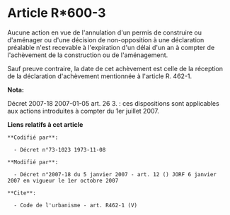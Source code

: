# Article R*600-3

Aucune action en vue de l'annulation d'un permis de construire ou d'aménager ou d'une décision de non-opposition à une
déclaration préalable n'est recevable à l'expiration d'un délai d'un an à compter de l'achèvement de la construction ou de
l'aménagement. 

Sauf preuve contraire, la date de cet achèvement est celle de la réception de la déclaration d'achèvement mentionnée à
l'article R. 462-1.

**Nota:**

Décret 2007-18 2007-01-05 art. 26 3. : ces dispositions sont applicables aux actions introduites à compter du 1er juillet
2007.

**Liens relatifs à cet article**

	**Codifié par**:

	  - Décret n°73-1023 1973-11-08

	**Modifié par**:

	  - Décret n°2007-18 du 5 janvier 2007 - art. 12 () JORF 6 janvier 2007 en vigueur le 1er octobre 2007

	**Cite**:

	  - Code de l'urbanisme - art. R462-1 (V)
